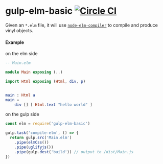 # gulp-elm-basic [![Circle CI](https://circleci.com/gh/farism/gulp-elm-basic/tree/master.svg?style=svg)](https://circleci.com/gh/farism/gulp-elm-basic/tree/master)

Given an `*.elm` file, it will use [`node-elm-compiler`](https://github.com/rtfeldman/node-elm-compiler) to compile and produce vinyl objects.

#### Example

on the elm side

```elm
-- Main.elm

module Main exposing (..)

import Html exposing (Html, div, p)


main : Html a
main =
    div [] [ Html.text "hello world" ]

```

on the gulp side

```js
const elm = require('gulp-elm-basic')

gulp.task('compile-elm', () => {
  return gulp.src('Main.elm')
    .pipe(elmCss())
    .pipe(uglifyjs())
    .pipe(gulp.dest('build')) // output to /dist/Main.js
})
```
